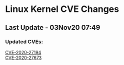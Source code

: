 
# **Linux Kernel CVE Changes**

## Last Update - 03Nov20 07:49

### **Updated CVEs:**

[CVE-2020-27194](cves/CVE-2020-27194)  
[CVE-2020-27673](cves/CVE-2020-27673)  
